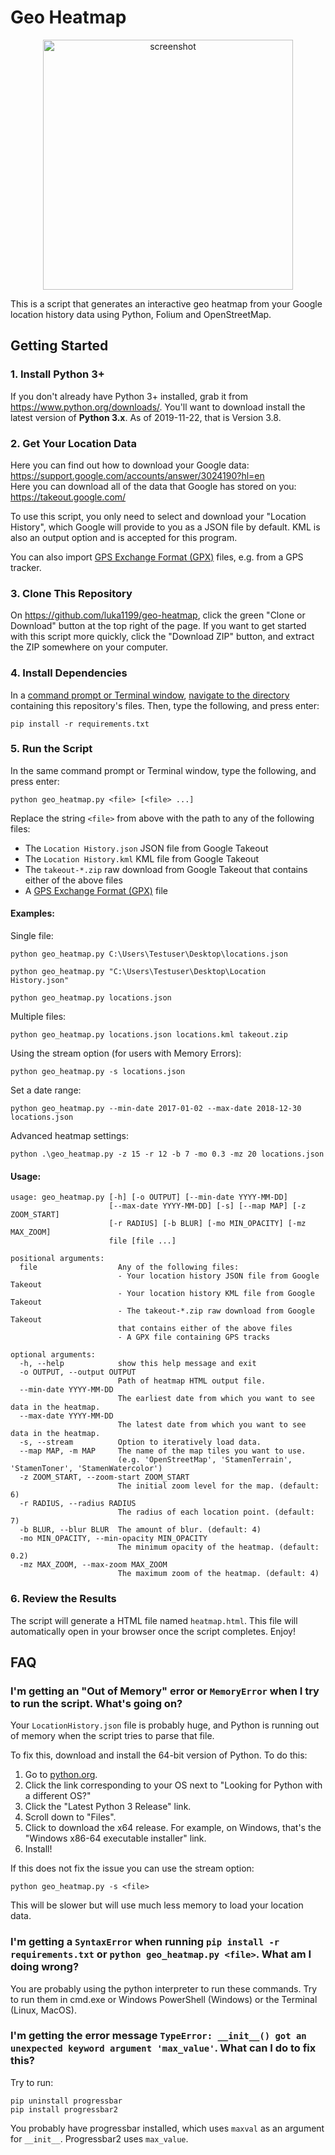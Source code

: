 # Geo Heatmap

<p align="center"><img src="https://user-images.githubusercontent.com/45404400/63515170-7a9cd280-c4ea-11e9-8875-e693622ac26e.png" alt="screenshot" width="400"></p>

This is a script that generates an interactive geo heatmap from your Google location history data using Python, Folium and OpenStreetMap.

## Getting Started

### 1. Install Python 3+

If you don't already have Python 3+ installed, grab it from <https://www.python.org/downloads/>. You'll want to download install the latest version of **Python 3.x**. As of 2019-11-22, that is Version 3.8.

### 2. Get Your Location Data

Here you can find out how to download your Google data: <https://support.google.com/accounts/answer/3024190?hl=en></br>
Here you can download all of the data that Google has stored on you: <https://takeout.google.com/>

To use this script, you only need to select and download your "Location History", which Google will provide to you as a JSON file by default.  KML is also an output option and is accepted for this program.

You can also import [GPS Exchange Format (GPX)](https://en.wikipedia.org/wiki/GPS_Exchange_Format) files,
e.g. from a GPS tracker.

### 3. Clone This Repository

On <https://github.com/luka1199/geo-heatmap>, click the green "Clone or Download" button at the top right of the page. If you want to get started with this script more quickly, click the "Download ZIP" button, and extract the ZIP somewhere on your computer.

### 4. Install Dependencies

In a [command prompt or Terminal window](https://tutorial.djangogirls.org/en/intro_to_command_line/#what-is-the-command-line), [navigate to the directory](https://tutorial.djangogirls.org/en/intro_to_command_line/#change-current-directory) containing this repository's files. Then, type the following, and press enter:

```shell
pip install -r requirements.txt
```

### 5. Run the Script

In the same command prompt or Terminal window, type the following, and press enter:

```shell
python geo_heatmap.py <file> [<file> ...]
```

Replace the string `<file>` from above with the path to any of the following files:

- The `Location History.json` JSON file from Google Takeout
- The `Location History.kml` KML file from Google Takeout
- The `takeout-*.zip` raw download from Google Takeout that contains either of the above files
- A [GPS Exchange Format (GPX)](https://en.wikipedia.org/wiki/GPS_Exchange_Format) file

#### Examples:

Single file:

```shell
python geo_heatmap.py C:\Users\Testuser\Desktop\locations.json
```

```shell
python geo_heatmap.py "C:\Users\Testuser\Desktop\Location History.json"
```

```shell
python geo_heatmap.py locations.json
```

Multiple files:

```shell
python geo_heatmap.py locations.json locations.kml takeout.zip
```

Using the stream option (for users with Memory Errors):

```shell
python geo_heatmap.py -s locations.json
```

Set a date range:

```shell
python geo_heatmap.py --min-date 2017-01-02 --max-date 2018-12-30 locations.json
```

Advanced heatmap settings:
```shell
python .\geo_heatmap.py -z 15 -r 12 -b 7 -mo 0.3 -mz 20 locations.json
```

#### Usage:

```
usage: geo_heatmap.py [-h] [-o OUTPUT] [--min-date YYYY-MM-DD]
                      [--max-date YYYY-MM-DD] [-s] [--map MAP] [-z ZOOM_START]
                      [-r RADIUS] [-b BLUR] [-mo MIN_OPACITY] [-mz MAX_ZOOM]
                      file [file ...]

positional arguments:
  file                  Any of the following files:
                        - Your location history JSON file from Google Takeout
                        - Your location history KML file from Google Takeout
                        - The takeout-*.zip raw download from Google Takeout
                        that contains either of the above files
                        - A GPX file containing GPS tracks

optional arguments:
  -h, --help            show this help message and exit
  -o OUTPUT, --output OUTPUT
                        Path of heatmap HTML output file.
  --min-date YYYY-MM-DD
                        The earliest date from which you want to see data in the heatmap.
  --max-date YYYY-MM-DD
                        The latest date from which you want to see data in the heatmap.
  -s, --stream          Option to iteratively load data.
  --map MAP, -m MAP     The name of the map tiles you want to use.
                        (e.g. 'OpenStreetMap', 'StamenTerrain', 'StamenToner', 'StamenWatercolor')
  -z ZOOM_START, --zoom-start ZOOM_START
                        The initial zoom level for the map. (default: 6)
  -r RADIUS, --radius RADIUS
                        The radius of each location point. (default: 7)
  -b BLUR, --blur BLUR  The amount of blur. (default: 4)
  -mo MIN_OPACITY, --min-opacity MIN_OPACITY
                        The minimum opacity of the heatmap. (default: 0.2)
  -mz MAX_ZOOM, --max-zoom MAX_ZOOM
                        The maximum zoom of the heatmap. (default: 4)
```

### 6. Review the Results

The script will generate a HTML file named `heatmap.html`. This file will automatically open in your browser once the script completes. Enjoy!

## FAQ

### I'm getting an "Out of Memory" error or `MemoryError` when I try to run the script. What's going on?

Your `LocationHistory.json` file is probably huge, and Python is running out of memory when the script tries to parse that file.

To fix this, download and install the 64-bit version of Python. To do this:

1. Go to [python.org](https://www.python.org/downloads/).
2. Click the link corresponding to your OS next to "Looking for Python with a different OS?"
3. Click the "Latest Python 3 Release" link.
4. Scroll down to "Files".
5. Click to download the x64 release. For example, on Windows, that's the "Windows x86-64 executable installer" link.
6. Install!

If this does not fix the issue you can use the stream option:

```shell
python geo_heatmap.py -s <file>
```

This will be slower but will use much less memory to load your location data.

### I'm getting a `SyntaxError` when running `pip install -r requirements.txt` or `python geo_heatmap.py <file>`. What am I doing wrong?

You are probably using the python interpreter to run these commands. Try to run them in cmd.exe or Windows PowerShell (Windows) or the Terminal (Linux, MacOS).

### I'm getting the error message `TypeError: __init__() got an unexpected keyword argument 'max_value'`. What can I do to fix this?

Try to run:

```shell
pip uninstall progressbar
pip install progressbar2
```

You probably have progressbar installed, which uses `maxval` as an argument for `__init__`. Progressbar2 uses `max_value`.
